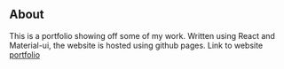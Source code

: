 ## About
This is a portfolio showing off some of my work.
Written using React and Material-ui, the website is hosted using github pages.
Link to website [portfolio](https://quinn1876.github.io/Portfolio)
